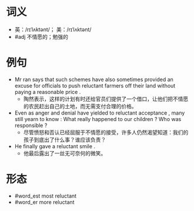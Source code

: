 # 词义
- 英：/rɪˈlʌktənt/； 美：/rɪˈlʌktənt/
- #adj 不情愿的；勉强的
# 例句
- Mr ran says that such schemes have also sometimes provided an excuse for officials to push reluctant farmers off their land without paying a reasonable price .
	- 陶然表示，这样的计划有时还给官员们提供了一个借口，让他们把不情愿的农民赶出自己的土地，而无需支付合理的价格。
- Even as anger and denial have yielded to reluctant acceptance , many still yearn to know : What really happened to our children ? Who was responsible ?
	- 尽管愤怒和否认已经屈服于不情愿的接受，许多人仍然渴望知道：我们的孩子到底出了什么事？谁应该负责？
- He finally gave a reluctant smile .
	- 他最后露出了一丝无可奈何的微笑。
# 形态
- #word_est most reluctant
- #word_er more reluctant

